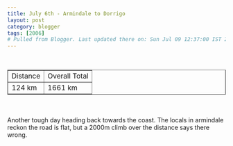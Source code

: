 ```yaml
---
title: July 6th - Armindale to Dorrigo
layout: post
category: blogger
tags: [2006]
# Pulled from Blogger. Last updated there on: Sun Jul 09 12:37:00 IST 2006
---
```

<TABLE BORDER="1"><TR><TD>Distance</TD><TD>Overall Total</TD></TR><br /><TR><TD>124 km</TD><TD>1661 km</TD></TR></TABLE><br /><br />Another tough day heading back towards the coast. The locals in armindale reckon the road is flat, but a 2000m climb over the distance says there wrong.
